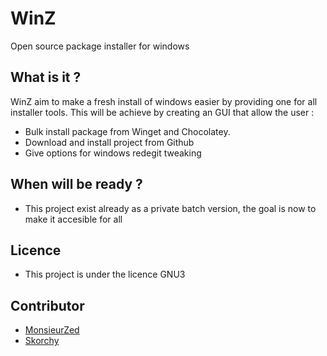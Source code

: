 # WinZ
Open source package installer for windows

## What is it ?
WinZ aim to make a fresh install of windows easier by providing one for all installer tools. This will be achieve by creating an GUI that allow the user : 
- Bulk install package from Winget and Chocolatey.
- Download and install project from Github
- Give options for windows redegit tweaking

## When will be ready ?
- This project exist already as a private batch version, the goal is now to make it accesible for all

## Licence
- This project is under the licence GNU3

## Contributor
- [MonsieurZed](https://github.com/MonsieurZed)
- [Skorchy](https://github.com/Skorchy)

